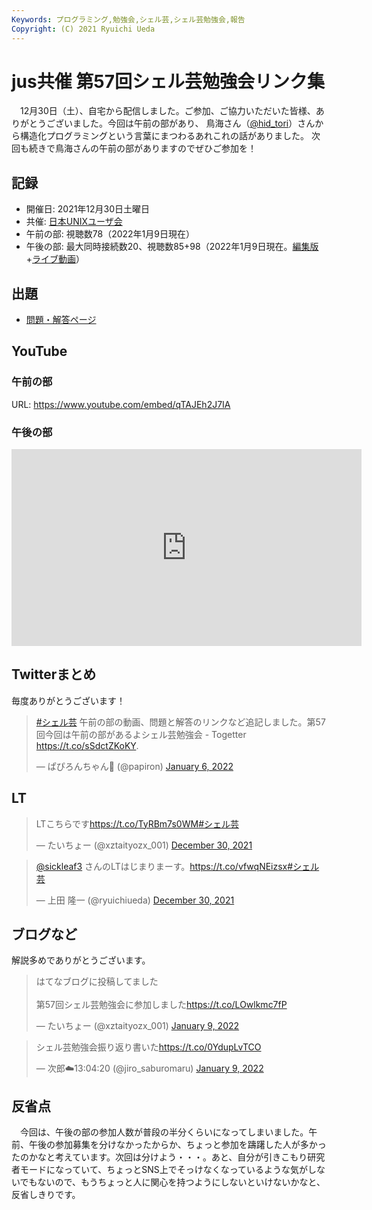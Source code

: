 ```yaml
---
Keywords: プログラミング,勉強会,シェル芸,シェル芸勉強会,報告
Copyright: (C) 2021 Ryuichi Ueda
---
```


# jus共催 第57回シェル芸勉強会リンク集


　12月30日（土）、自宅から配信しました。ご参加、ご協力いただいた皆様、ありがとうございました。今回は午前の部があり、
鳥海さん（[@hid_tori](https://twitter.com/hid_tori)）さんから構造化プログラミングという言葉にまつわるあれこれの話がありました。
次回も続きで鳥海さんの午前の部がありますのでぜひご参加を！


## 記録

* 開催日: 2021年12月30日土曜日
* 共催: [日本UNIXユーザ会](https://www.jus.or.jp/)
* 午前の部: 視聴数78（2022年1月9日現在）
* 午後の部: 最大同時接続数20、視聴数85+98（2022年1月9日現在。[編集版](https://www.youtube.com/watch?v=xEXhi7XcJNI)+[ライブ動画](https://www.youtube.com/watch?v=tH5wOs0_lTw)）


## 出題

* [問題・解答ページ](/?post=shellgei_57)


## YouTube

### 午前の部

URL: https://www.youtube.com/embed/qTAJEh2J7IA

### 午後の部

<iframe width="560" height="315" src="https://www.youtube.com/embed/xEXhi7XcJNI" title="YouTube video player" frameborder="0" allow="accelerometer; autoplay; clipboard-write; encrypted-media; gyroscope; picture-in-picture" allowfullscreen></iframe>

## Twitterまとめ

毎度ありがとうございます！

<blockquote class="twitter-tweet" data-partner="tweetdeck"><p lang="ja" dir="ltr"><a href="https://twitter.com/hashtag/%E3%82%B7%E3%82%A7%E3%83%AB%E8%8A%B8?src=hash&amp;ref_src=twsrc%5Etfw">#シェル芸</a> 午前の部の動画、問題と解答のリンクなど追記しました。第57回今回は午前の部があるよシェル芸勉強会 - Togetter <a href="https://t.co/sSdctZKoKY">https://t.co/sSdctZKoKY</a>.</p>&mdash; ぱぴろんちゃん🤔 (@papiron) <a href="https://twitter.com/papiron/status/1479075350403764228?ref_src=twsrc%5Etfw">January 6, 2022</a></blockquote>
<script async src="https://platform.twitter.com/widgets.js" charset="utf-8"></script>


## LT

<blockquote class="twitter-tweet"><p lang="ja" dir="ltr">LTこちらです<a href="https://t.co/TyRBm7s0WM">https://t.co/TyRBm7s0WM</a><a href="https://twitter.com/hashtag/%E3%82%B7%E3%82%A7%E3%83%AB%E8%8A%B8?src=hash&amp;ref_src=twsrc%5Etfw">#シェル芸</a></p>&mdash; たいちょー (@xztaityozx_001) <a href="https://twitter.com/xztaityozx_001/status/1476450884431548416?ref_src=twsrc%5Etfw">December 30, 2021</a></blockquote> <script async src="https://platform.twitter.com/widgets.js" charset="utf-8"></script>

<blockquote class="twitter-tweet"><p lang="ja" dir="ltr"><a href="https://twitter.com/sickleaf3?ref_src=twsrc%5Etfw">@sickleaf3</a> さんのLTはじまりまーす。<a href="https://t.co/vfwqNEizsx">https://t.co/vfwqNEizsx</a><a href="https://twitter.com/hashtag/%E3%82%B7%E3%82%A7%E3%83%AB%E8%8A%B8?src=hash&amp;ref_src=twsrc%5Etfw">#シェル芸</a></p>&mdash; 上田 隆一 (@ryuichiueda) <a href="https://twitter.com/ryuichiueda/status/1476458700911312901?ref_src=twsrc%5Etfw">December 30, 2021</a></blockquote> <script async src="https://platform.twitter.com/widgets.js" charset="utf-8"></script>

## ブログなど

解説多めでありがとうございます。

<blockquote class="twitter-tweet" data-partner="tweetdeck"><p lang="ja" dir="ltr">はてなブログに投稿してました<br><br>第57回シェル芸勉強会に参加しました<a href="https://t.co/LOwlkmc7fP">https://t.co/LOwlkmc7fP</a></p>&mdash; たいちょー (@xztaityozx_001) <a href="https://twitter.com/xztaityozx_001/status/1479987998779666435?ref_src=twsrc%5Etfw">January 9, 2022</a></blockquote>
<script async src="https://platform.twitter.com/widgets.js" charset="utf-8"></script>

<blockquote class="twitter-tweet" data-partner="tweetdeck"><p lang="ja" dir="ltr">シェル芸勉強会振り返り書いた<a href="https://t.co/0YdupLvTCO">https://t.co/0YdupLvTCO</a></p>&mdash; 次郎☁️13:04:20 (@jiro_saburomaru) <a href="https://twitter.com/jiro_saburomaru/status/1480020722072580100?ref_src=twsrc%5Etfw">January 9, 2022</a></blockquote>
<script async src="https://platform.twitter.com/widgets.js" charset="utf-8"></script>

## 反省点

　今回は、午後の部の参加人数が普段の半分くらいになってしまいました。午前、午後の参加募集を分けなかったからか、ちょっと参加を躊躇した人が多かったのかなと考えています。次回は分けよう・・・。あと、自分が引きこもり研究者モードになっていて、ちょっとSNS上でそっけなくなっているような気がしないでもないので、もうちょっと人に関心を持つようにしないといけないかなと、反省しきりです。

